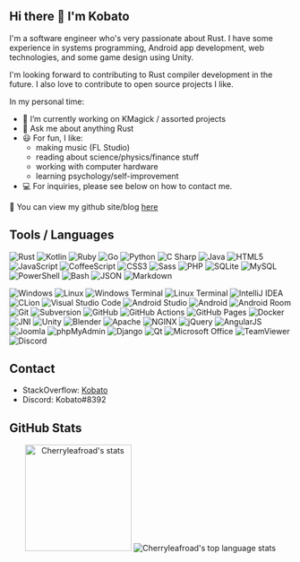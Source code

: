 ## Hi there 👋 I'm Kobato
I'm a software engineer who's very passionate about Rust. I have some experience in systems programming, Android app development, web technologies, and some game design using Unity.

I'm looking forward to contributing to Rust compiler development in the future. I also love to contribute to open source projects I like.

In my personal time:
- 🔭 I’m currently working on KMagick / assorted projects
- 💬 Ask me about anything Rust
- 😃 For fun, I like:
   - making music (FL Studio)
   - reading about science/physics/finance stuff
   - working with computer hardware
   - learning psychology/self-improvement
- 💻 For inquiries, please see below on how to contact me.

🔗 You can view my github site/blog [here](https://cherryleafroad.github.io/)

## Tools / Languages
![Rust](https://img.shields.io/badge/-Rust-05122A?style=flat&logo=rust)
![Kotlin](https://img.shields.io/badge/-Kotlin-05122A?style=flat&logo=kotlin)
![Ruby](https://img.shields.io/badge/-Ruby-05122A?style=flat&logo=ruby)
![Go](https://img.shields.io/badge/-Go-05122A?style=flat&logo=go)
![Python](https://img.shields.io/badge/-Python-05122A?style=flat&logo=python)
![C Sharp](https://img.shields.io/badge/-C%20Sharp-05122A?style=flat&logo=csharp)
![Java](https://img.shields.io/badge/-Java-05122A?style=flat&logo=java)
![HTML5](https://img.shields.io/badge/-HTML5-05122A?style=flat&logo=html5)
![JavaScript](https://img.shields.io/badge/-JavaScript-05122A?style=flat&logo=javascript)
![CoffeeScript](https://img.shields.io/badge/-CoffeeScript-05122A?style=flat&logo=coffeescript)
![CSS3](https://img.shields.io/badge/-CSS3-05122A?style=flat&logo=css3)
![Sass](https://img.shields.io/badge/-Sass-05122A?style=flat&logo=sass)
![PHP](https://img.shields.io/badge/-PHP-05122A?style=flat&logo=php)
![SQLite](https://img.shields.io/badge/-SQLite-05122A?style=flat&logo=sqlite)
![MySQL](https://img.shields.io/badge/-MySQL-05122A?style=flat&logo=mysql)
![PowerShell](https://img.shields.io/badge/-PowerShell-05122A?style=flat&logo=powershell)
![Bash](https://img.shields.io/badge/-Bash-05122A?style=flat&logo=gnubash)
![JSON](https://img.shields.io/badge/-JSON-05122A?style=flat&logo=json)
![Markdown](https://img.shields.io/badge/-Markdown-05122A?style=flat&logo=markdown)

![Windows](https://img.shields.io/badge/-Windows-05122A?style=flat&logo=windows)
![Linux](https://img.shields.io/badge/-Linux-05122A?style=flat&logo=linux)
![Windows Terminal](https://img.shields.io/badge/-Windows%20Terminal-05122A?style=flat&logo=windowsterminal)
![Linux Terminal](https://img.shields.io/badge/-Linux%20Terminal-05122A?style=flat&logo=gnometerminal)
![IntelliJ IDEA](https://img.shields.io/badge/-IntelliJ%20IDEA-05122A?style=flat&logo=intellijidea)
![CLion](https://img.shields.io/badge/-CLion-05122A?style=flat&logo=clion)
![Visual Studio Code](https://img.shields.io/badge/-Visual%20Studio%20Code-05122A?style=flat&logo=visualstudiocode)
![Android Studio](https://img.shields.io/badge/-Android%20Studio-05122A?style=flat&logo=androidstudio)
![Android](https://img.shields.io/badge/-Android-05122A?style=flat&logo=android)
![Android Room](https://img.shields.io/badge/-Android%20Room-05122A?style=flat&logo=android)
![Git](https://img.shields.io/badge/-Git-05122A?style=flat&logo=git)
![Subversion](https://img.shields.io/badge/-Subversion-05122A?style=flat&logo=subversion)
![GitHub](https://img.shields.io/badge/-GitHub-05122A?style=flat&logo=github)
![GitHub Actions](https://img.shields.io/badge/-GitHub%20Actions-05122A?style=flat&logo=githubactions)
![GitHub Pages](https://img.shields.io/badge/-GitHub%20Pages-05122A?style=flat&logo=githubpages)
![Docker](https://img.shields.io/badge/-Docker-05122A?style=flat&logo=docker)
![JNI](https://img.shields.io/badge/-JNI-05122A?style=flat&logo=java)
![Unity](https://img.shields.io/badge/-Unity-05122A?style=flat&logo=unity)
![Blender](https://img.shields.io/badge/-Blender-05122A?style=flat&logo=blender)
![Apache](https://img.shields.io/badge/-Apache-05122A?style=flat&logo=apache)
![NGINX](https://img.shields.io/badge/-NGINX-05122A?style=flat&logo=nginx)
![jQuery](https://img.shields.io/badge/-jQuery-05122A?style=flat&logo=jquery)
![AngularJS](https://img.shields.io/badge/-AngularJS-05122A?style=flat&logo=angularjs)
![Joomla](https://img.shields.io/badge/-Joomla-05122A?style=flat&logo=joomla)
![phpMyAdmin](https://img.shields.io/badge/-phpMyAdmin-05122A?style=flat&logo=phpmyadmin)
![Django](https://img.shields.io/badge/-Django-05122A?style=flat&logo=django)
![Qt](https://img.shields.io/badge/-Qt-05122A?style=flat&logo=qt)
![Microsoft Office](https://img.shields.io/badge/-Office-05122A?style=flat&logo=microsoftoffice)
![TeamViewer](https://img.shields.io/badge/-TeamViewer-05122A?style=flat&logo=teamviewer)
![Discord](https://img.shields.io/badge/-Discord-05122A?style=flat&logo=discord)

## Contact
- StackOverflow: [Kobato](https://stackoverflow.com/users/9423933/kobato)
- Discord: Kobato#8392

## GitHub Stats
<p align="center">
    <img height="190" src="https://github-readme-stats.vercel.app/api?username=cherryleafroad&theme=tokyonight&show_icons=true&include_all_commits=true" alt="Cherryleafroad's stats" />
    <img src="https://github-readme-stats.vercel.app/api/top-langs/?username=cherryleafroad&layout=compact&theme=tokyonight&exclude_repo=Android-ImageMagick7&langs_count=8" alt="Cherryleafroad's top language stats" />
</p>
